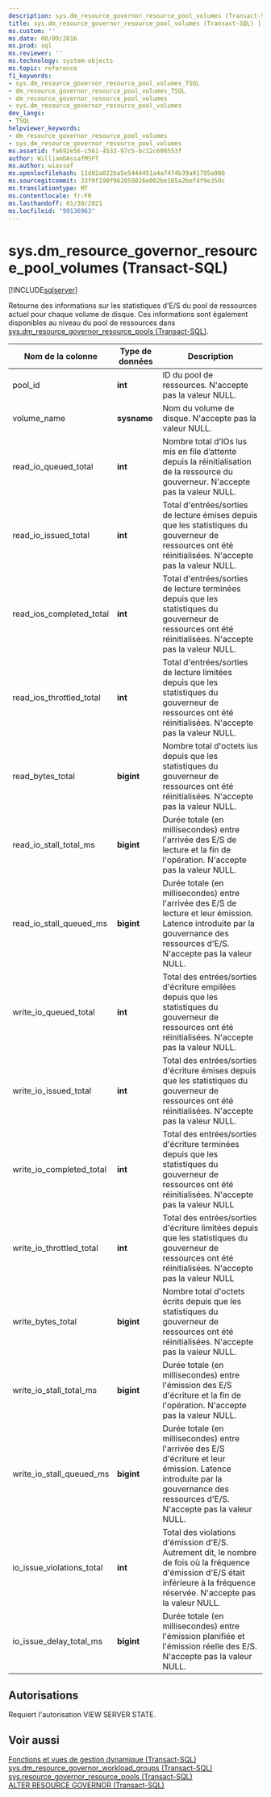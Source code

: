 ```yaml
---
description: sys.dm_resource_governor_resource_pool_volumes (Transact-SQL)
title: sys.dm_resource_governor_resource_pool_volumes (Transact-SQL) | Microsoft Docs
ms.custom: ''
ms.date: 08/09/2016
ms.prod: sql
ms.reviewer: ''
ms.technology: system-objects
ms.topic: reference
f1_keywords:
- sys.dm_resource_governor_resource_pool_volumes_TSQL
- dm_resource_governor_resource_pool_volumes_TSQL
- dm_resource_governor_resource_pool_volumes
- sys.dm_resource_governor_resource_pool_volumes
dev_langs:
- TSQL
helpviewer_keywords:
- dm_resource_governor_resource_pool_volumes
- sys.dm_resource_governor_resource_pool_volumes
ms.assetid: fa692e56-c561-4533-97c5-bc12c600553f
author: WilliamDAssafMSFT
ms.author: wiassaf
ms.openlocfilehash: 11d02a022ba5e5444451a4a7474b39a91795a906
ms.sourcegitcommit: 33f0f190f962059826e002be165a2bef4f9e350c
ms.translationtype: MT
ms.contentlocale: fr-FR
ms.lasthandoff: 01/30/2021
ms.locfileid: "99136963"
---
```

# <a name="sysdm_resource_governor_resource_pool_volumes-transact-sql"></a>sys.dm_resource_governor_resource_pool_volumes (Transact-SQL)
[!INCLUDE[sqlserver](../../includes/applies-to-version/sqlserver.md)]

  Retourne des informations sur les statistiques d'E/S du pool de ressources actuel pour chaque volume de disque. Ces informations sont également disponibles au niveau du pool de ressources dans [sys.dm_resource_governor_resource_pools &#40;Transact-SQL&#41;](../../relational-databases/system-dynamic-management-views/sys-dm-resource-governor-resource-pools-transact-sql.md).  
  
  
|Nom de la colonne|Type de données|Description|  
|-----------------|---------------|-----------------|  
|pool_id|**int**|ID du pool de ressources. N'accepte pas la valeur NULL.|  
|volume_name|**sysname**|Nom du volume de disque. N'accepte pas la valeur NULL.|  
|read_io_queued_total|**int**|Nombre total d’IOs lus mis en file d’attente depuis la réinitialisation de la ressource du gouverneur. N'accepte pas la valeur NULL.|  
|read_io_issued_total|**int**|Total d'entrées/sorties de lecture émises depuis que les statistiques du gouverneur de ressources ont été réinitialisées. N'accepte pas la valeur NULL.|  
|read_ios_completed_total|**int**|Total d'entrées/sorties de lecture terminées depuis que les statistiques du gouverneur de ressources ont été réinitialisées. N'accepte pas la valeur NULL.|  
|read_ios_throttled_total|**int**|Total d'entrées/sorties de lecture limitées depuis que les statistiques du gouverneur de ressources ont été réinitialisées. N'accepte pas la valeur NULL.|  
|read_bytes_total|**bigint**|Nombre total d'octets lus depuis que les statistiques du gouverneur de ressources ont été réinitialisées. N'accepte pas la valeur NULL.|  
|read_io_stall_total_ms|**bigint**|Durée totale (en millisecondes) entre l'arrivée des E/S de lecture et la fin de l'opération. N'accepte pas la valeur NULL.|  
|read_io_stall_queued_ms|**bigint**|Durée totale (en millisecondes) entre l'arrivée des E/S de lecture et leur émission. Latence introduite par la gouvernance des ressources d'E/S. N'accepte pas la valeur NULL.|  
|write_io_queued_total|**int**|Total des entrées/sorties d'écriture empilées depuis que les statistiques du gouverneur de ressources ont été réinitialisées. N'accepte pas la valeur NULL.|  
|write_io_issued_total|**int**|Total des entrées/sorties d'écriture émises depuis que les statistiques du gouverneur de ressources ont été réinitialisées. N'accepte pas la valeur NULL.|  
|write_io_completed_total|**int**|Total des entrées/sorties d'écriture terminées depuis que les statistiques du gouverneur de ressources ont été réinitialisées. N'accepte pas la valeur NULL|  
|write_io_throttled_total|**int**|Total des entrées/sorties d'écriture limitées depuis que les statistiques du gouverneur de ressources ont été réinitialisées. N'accepte pas la valeur NULL|  
|write_bytes_total|**bigint**|Nombre total d'octets écrits depuis que les statistiques du gouverneur de ressources ont été réinitialisées. N'accepte pas la valeur NULL.|  
|write_io_stall_total_ms|**bigint**|Durée totale (en millisecondes) entre l'émission des E/S d'écriture et la fin de l'opération. N'accepte pas la valeur NULL.|  
|write_io_stall_queued_ms|**bigint**|Durée totale (en millisecondes) entre l'arrivée des E/S d'écriture et leur émission. Latence introduite par la gouvernance des ressources d'E/S. N'accepte pas la valeur NULL.|  
|io_issue_violations_total|**int**|Total des violations d'émission d'E/S. Autrement dit, le nombre de fois où la fréquence d'émission d'E/S était inférieure à la fréquence réservée. N'accepte pas la valeur NULL.|  
|io_issue_delay_total_ms|**bigint**|Durée totale (en millisecondes) entre l'émission planifiée et l'émission réelle des E/S. N'accepte pas la valeur NULL.|  
  
## <a name="permissions"></a>Autorisations  
 Requiert l'autorisation VIEW SERVER STATE.  
  
## <a name="see-also"></a>Voir aussi  
 [Fonctions et vues de gestion dynamique &#40;Transact-SQL&#41;](~/relational-databases/system-dynamic-management-views/system-dynamic-management-views.md)   
 [sys.dm_resource_governor_workload_groups &#40;Transact-SQL&#41;](../../relational-databases/system-dynamic-management-views/sys-dm-resource-governor-workload-groups-transact-sql.md)   
 [sys.resource_governor_resource_pools &#40;Transact-SQL&#41;](../../relational-databases/system-catalog-views/sys-resource-governor-resource-pools-transact-sql.md)   
 [ALTER RESOURCE GOVERNOR &#40;Transact-SQL&#41;](../../t-sql/statements/alter-resource-governor-transact-sql.md)  
  
  


